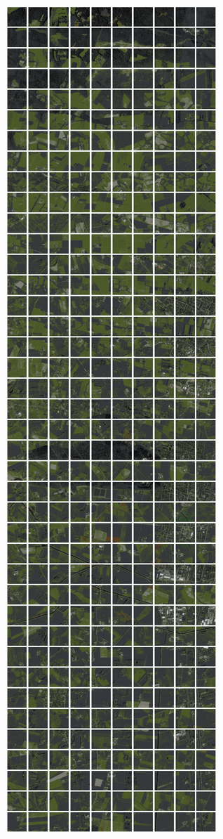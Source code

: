 <html>
<div>
<img src="https://github.com/HakkaTjakka/NL_TILE_MAP/blob/main/18/641/-1049/r.6410.-10490.png" height="44" width="44">
<img src="https://github.com/HakkaTjakka/NL_TILE_MAP/blob/main/18/641/-1049/r.6411.-10490.png" height="44" width="44">
<img src="https://github.com/HakkaTjakka/NL_TILE_MAP/blob/main/18/641/-1049/r.6412.-10490.png" height="44" width="44">
<img src="https://github.com/HakkaTjakka/NL_TILE_MAP/blob/main/18/641/-1049/r.6413.-10490.png" height="44" width="44">
<img src="https://github.com/HakkaTjakka/NL_TILE_MAP/blob/main/18/641/-1049/r.6414.-10490.png" height="44" width="44">
<img src="https://github.com/HakkaTjakka/NL_TILE_MAP/blob/main/18/641/-1049/r.6415.-10490.png" height="44" width="44">
<img src="https://github.com/HakkaTjakka/NL_TILE_MAP/blob/main/18/641/-1049/r.6416.-10490.png" height="44" width="44">
<img src="https://github.com/HakkaTjakka/NL_TILE_MAP/blob/main/18/641/-1049/r.6417.-10490.png" height="44" width="44">
<img src="https://github.com/HakkaTjakka/NL_TILE_MAP/blob/main/18/641/-1049/r.6418.-10490.png" height="44" width="44">
<img src="https://github.com/HakkaTjakka/NL_TILE_MAP/blob/main/18/641/-1049/r.6419.-10490.png" height="44" width="44">
<img src="https://github.com/HakkaTjakka/NL_TILE_MAP/blob/main/18/642/-1049/r.6420.-10490.png" height="44" width="44">
<img src="https://github.com/HakkaTjakka/NL_TILE_MAP/blob/main/18/642/-1049/r.6421.-10490.png" height="44" width="44">
<img src="https://github.com/HakkaTjakka/NL_TILE_MAP/blob/main/18/642/-1049/r.6422.-10490.png" height="44" width="44">
<img src="https://github.com/HakkaTjakka/NL_TILE_MAP/blob/main/18/642/-1049/r.6423.-10490.png" height="44" width="44">
<img src="https://github.com/HakkaTjakka/NL_TILE_MAP/blob/main/18/642/-1049/r.6424.-10490.png" height="44" width="44">
<img src="https://github.com/HakkaTjakka/NL_TILE_MAP/blob/main/18/642/-1049/r.6425.-10490.png" height="44" width="44">
<img src="https://github.com/HakkaTjakka/NL_TILE_MAP/blob/main/18/642/-1049/r.6426.-10490.png" height="44" width="44">
<img src="https://github.com/HakkaTjakka/NL_TILE_MAP/blob/main/18/642/-1049/r.6427.-10490.png" height="44" width="44">
<img src="https://github.com/HakkaTjakka/NL_TILE_MAP/blob/main/18/642/-1049/r.6428.-10490.png" height="44" width="44">
<img src="https://github.com/HakkaTjakka/NL_TILE_MAP/blob/main/18/642/-1049/r.6429.-10490.png" height="44" width="44">
<br>
<img src="https://github.com/HakkaTjakka/NL_TILE_MAP/blob/main/18/641/-1049/r.6410.-10489.png" height="44" width="44">
<img src="https://github.com/HakkaTjakka/NL_TILE_MAP/blob/main/18/641/-1049/r.6411.-10489.png" height="44" width="44">
<img src="https://github.com/HakkaTjakka/NL_TILE_MAP/blob/main/18/641/-1049/r.6412.-10489.png" height="44" width="44">
<img src="https://github.com/HakkaTjakka/NL_TILE_MAP/blob/main/18/641/-1049/r.6413.-10489.png" height="44" width="44">
<img src="https://github.com/HakkaTjakka/NL_TILE_MAP/blob/main/18/641/-1049/r.6414.-10489.png" height="44" width="44">
<img src="https://github.com/HakkaTjakka/NL_TILE_MAP/blob/main/18/641/-1049/r.6415.-10489.png" height="44" width="44">
<img src="https://github.com/HakkaTjakka/NL_TILE_MAP/blob/main/18/641/-1049/r.6416.-10489.png" height="44" width="44">
<img src="https://github.com/HakkaTjakka/NL_TILE_MAP/blob/main/18/641/-1049/r.6417.-10489.png" height="44" width="44">
<img src="https://github.com/HakkaTjakka/NL_TILE_MAP/blob/main/18/641/-1049/r.6418.-10489.png" height="44" width="44">
<img src="https://github.com/HakkaTjakka/NL_TILE_MAP/blob/main/18/641/-1049/r.6419.-10489.png" height="44" width="44">
<img src="https://github.com/HakkaTjakka/NL_TILE_MAP/blob/main/18/642/-1049/r.6420.-10489.png" height="44" width="44">
<img src="https://github.com/HakkaTjakka/NL_TILE_MAP/blob/main/18/642/-1049/r.6421.-10489.png" height="44" width="44">
<img src="https://github.com/HakkaTjakka/NL_TILE_MAP/blob/main/18/642/-1049/r.6422.-10489.png" height="44" width="44">
<img src="https://github.com/HakkaTjakka/NL_TILE_MAP/blob/main/18/642/-1049/r.6423.-10489.png" height="44" width="44">
<img src="https://github.com/HakkaTjakka/NL_TILE_MAP/blob/main/18/642/-1049/r.6424.-10489.png" height="44" width="44">
<img src="https://github.com/HakkaTjakka/NL_TILE_MAP/blob/main/18/642/-1049/r.6425.-10489.png" height="44" width="44">
<img src="https://github.com/HakkaTjakka/NL_TILE_MAP/blob/main/18/642/-1049/r.6426.-10489.png" height="44" width="44">
<img src="https://github.com/HakkaTjakka/NL_TILE_MAP/blob/main/18/642/-1049/r.6427.-10489.png" height="44" width="44">
<img src="https://github.com/HakkaTjakka/NL_TILE_MAP/blob/main/18/642/-1049/r.6428.-10489.png" height="44" width="44">
<img src="https://github.com/HakkaTjakka/NL_TILE_MAP/blob/main/18/642/-1049/r.6429.-10489.png" height="44" width="44">
<br>
<img src="https://github.com/HakkaTjakka/NL_TILE_MAP/blob/main/18/641/-1049/r.6410.-10488.png" height="44" width="44">
<img src="https://github.com/HakkaTjakka/NL_TILE_MAP/blob/main/18/641/-1049/r.6411.-10488.png" height="44" width="44">
<img src="https://github.com/HakkaTjakka/NL_TILE_MAP/blob/main/18/641/-1049/r.6412.-10488.png" height="44" width="44">
<img src="https://github.com/HakkaTjakka/NL_TILE_MAP/blob/main/18/641/-1049/r.6413.-10488.png" height="44" width="44">
<img src="https://github.com/HakkaTjakka/NL_TILE_MAP/blob/main/18/641/-1049/r.6414.-10488.png" height="44" width="44">
<img src="https://github.com/HakkaTjakka/NL_TILE_MAP/blob/main/18/641/-1049/r.6415.-10488.png" height="44" width="44">
<img src="https://github.com/HakkaTjakka/NL_TILE_MAP/blob/main/18/641/-1049/r.6416.-10488.png" height="44" width="44">
<img src="https://github.com/HakkaTjakka/NL_TILE_MAP/blob/main/18/641/-1049/r.6417.-10488.png" height="44" width="44">
<img src="https://github.com/HakkaTjakka/NL_TILE_MAP/blob/main/18/641/-1049/r.6418.-10488.png" height="44" width="44">
<img src="https://github.com/HakkaTjakka/NL_TILE_MAP/blob/main/18/641/-1049/r.6419.-10488.png" height="44" width="44">
<img src="https://github.com/HakkaTjakka/NL_TILE_MAP/blob/main/18/642/-1049/r.6420.-10488.png" height="44" width="44">
<img src="https://github.com/HakkaTjakka/NL_TILE_MAP/blob/main/18/642/-1049/r.6421.-10488.png" height="44" width="44">
<img src="https://github.com/HakkaTjakka/NL_TILE_MAP/blob/main/18/642/-1049/r.6422.-10488.png" height="44" width="44">
<img src="https://github.com/HakkaTjakka/NL_TILE_MAP/blob/main/18/642/-1049/r.6423.-10488.png" height="44" width="44">
<img src="https://github.com/HakkaTjakka/NL_TILE_MAP/blob/main/18/642/-1049/r.6424.-10488.png" height="44" width="44">
<img src="https://github.com/HakkaTjakka/NL_TILE_MAP/blob/main/18/642/-1049/r.6425.-10488.png" height="44" width="44">
<img src="https://github.com/HakkaTjakka/NL_TILE_MAP/blob/main/18/642/-1049/r.6426.-10488.png" height="44" width="44">
<img src="https://github.com/HakkaTjakka/NL_TILE_MAP/blob/main/18/642/-1049/r.6427.-10488.png" height="44" width="44">
<img src="https://github.com/HakkaTjakka/NL_TILE_MAP/blob/main/18/642/-1049/r.6428.-10488.png" height="44" width="44">
<img src="https://github.com/HakkaTjakka/NL_TILE_MAP/blob/main/18/642/-1049/r.6429.-10488.png" height="44" width="44">
<br>
<img src="https://github.com/HakkaTjakka/NL_TILE_MAP/blob/main/18/641/-1049/r.6410.-10487.png" height="44" width="44">
<img src="https://github.com/HakkaTjakka/NL_TILE_MAP/blob/main/18/641/-1049/r.6411.-10487.png" height="44" width="44">
<img src="https://github.com/HakkaTjakka/NL_TILE_MAP/blob/main/18/641/-1049/r.6412.-10487.png" height="44" width="44">
<img src="https://github.com/HakkaTjakka/NL_TILE_MAP/blob/main/18/641/-1049/r.6413.-10487.png" height="44" width="44">
<img src="https://github.com/HakkaTjakka/NL_TILE_MAP/blob/main/18/641/-1049/r.6414.-10487.png" height="44" width="44">
<img src="https://github.com/HakkaTjakka/NL_TILE_MAP/blob/main/18/641/-1049/r.6415.-10487.png" height="44" width="44">
<img src="https://github.com/HakkaTjakka/NL_TILE_MAP/blob/main/18/641/-1049/r.6416.-10487.png" height="44" width="44">
<img src="https://github.com/HakkaTjakka/NL_TILE_MAP/blob/main/18/641/-1049/r.6417.-10487.png" height="44" width="44">
<img src="https://github.com/HakkaTjakka/NL_TILE_MAP/blob/main/18/641/-1049/r.6418.-10487.png" height="44" width="44">
<img src="https://github.com/HakkaTjakka/NL_TILE_MAP/blob/main/18/641/-1049/r.6419.-10487.png" height="44" width="44">
<img src="https://github.com/HakkaTjakka/NL_TILE_MAP/blob/main/18/642/-1049/r.6420.-10487.png" height="44" width="44">
<img src="https://github.com/HakkaTjakka/NL_TILE_MAP/blob/main/18/642/-1049/r.6421.-10487.png" height="44" width="44">
<img src="https://github.com/HakkaTjakka/NL_TILE_MAP/blob/main/18/642/-1049/r.6422.-10487.png" height="44" width="44">
<img src="https://github.com/HakkaTjakka/NL_TILE_MAP/blob/main/18/642/-1049/r.6423.-10487.png" height="44" width="44">
<img src="https://github.com/HakkaTjakka/NL_TILE_MAP/blob/main/18/642/-1049/r.6424.-10487.png" height="44" width="44">
<img src="https://github.com/HakkaTjakka/NL_TILE_MAP/blob/main/18/642/-1049/r.6425.-10487.png" height="44" width="44">
<img src="https://github.com/HakkaTjakka/NL_TILE_MAP/blob/main/18/642/-1049/r.6426.-10487.png" height="44" width="44">
<img src="https://github.com/HakkaTjakka/NL_TILE_MAP/blob/main/18/642/-1049/r.6427.-10487.png" height="44" width="44">
<img src="https://github.com/HakkaTjakka/NL_TILE_MAP/blob/main/18/642/-1049/r.6428.-10487.png" height="44" width="44">
<img src="https://github.com/HakkaTjakka/NL_TILE_MAP/blob/main/18/642/-1049/r.6429.-10487.png" height="44" width="44">
<br>
<img src="https://github.com/HakkaTjakka/NL_TILE_MAP/blob/main/18/641/-1049/r.6410.-10486.png" height="44" width="44">
<img src="https://github.com/HakkaTjakka/NL_TILE_MAP/blob/main/18/641/-1049/r.6411.-10486.png" height="44" width="44">
<img src="https://github.com/HakkaTjakka/NL_TILE_MAP/blob/main/18/641/-1049/r.6412.-10486.png" height="44" width="44">
<img src="https://github.com/HakkaTjakka/NL_TILE_MAP/blob/main/18/641/-1049/r.6413.-10486.png" height="44" width="44">
<img src="https://github.com/HakkaTjakka/NL_TILE_MAP/blob/main/18/641/-1049/r.6414.-10486.png" height="44" width="44">
<img src="https://github.com/HakkaTjakka/NL_TILE_MAP/blob/main/18/641/-1049/r.6415.-10486.png" height="44" width="44">
<img src="https://github.com/HakkaTjakka/NL_TILE_MAP/blob/main/18/641/-1049/r.6416.-10486.png" height="44" width="44">
<img src="https://github.com/HakkaTjakka/NL_TILE_MAP/blob/main/18/641/-1049/r.6417.-10486.png" height="44" width="44">
<img src="https://github.com/HakkaTjakka/NL_TILE_MAP/blob/main/18/641/-1049/r.6418.-10486.png" height="44" width="44">
<img src="https://github.com/HakkaTjakka/NL_TILE_MAP/blob/main/18/641/-1049/r.6419.-10486.png" height="44" width="44">
<img src="https://github.com/HakkaTjakka/NL_TILE_MAP/blob/main/18/642/-1049/r.6420.-10486.png" height="44" width="44">
<img src="https://github.com/HakkaTjakka/NL_TILE_MAP/blob/main/18/642/-1049/r.6421.-10486.png" height="44" width="44">
<img src="https://github.com/HakkaTjakka/NL_TILE_MAP/blob/main/18/642/-1049/r.6422.-10486.png" height="44" width="44">
<img src="https://github.com/HakkaTjakka/NL_TILE_MAP/blob/main/18/642/-1049/r.6423.-10486.png" height="44" width="44">
<img src="https://github.com/HakkaTjakka/NL_TILE_MAP/blob/main/18/642/-1049/r.6424.-10486.png" height="44" width="44">
<img src="https://github.com/HakkaTjakka/NL_TILE_MAP/blob/main/18/642/-1049/r.6425.-10486.png" height="44" width="44">
<img src="https://github.com/HakkaTjakka/NL_TILE_MAP/blob/main/18/642/-1049/r.6426.-10486.png" height="44" width="44">
<img src="https://github.com/HakkaTjakka/NL_TILE_MAP/blob/main/18/642/-1049/r.6427.-10486.png" height="44" width="44">
<img src="https://github.com/HakkaTjakka/NL_TILE_MAP/blob/main/18/642/-1049/r.6428.-10486.png" height="44" width="44">
<img src="https://github.com/HakkaTjakka/NL_TILE_MAP/blob/main/18/642/-1049/r.6429.-10486.png" height="44" width="44">
<br>
<img src="https://github.com/HakkaTjakka/NL_TILE_MAP/blob/main/18/641/-1049/r.6410.-10485.png" height="44" width="44">
<img src="https://github.com/HakkaTjakka/NL_TILE_MAP/blob/main/18/641/-1049/r.6411.-10485.png" height="44" width="44">
<img src="https://github.com/HakkaTjakka/NL_TILE_MAP/blob/main/18/641/-1049/r.6412.-10485.png" height="44" width="44">
<img src="https://github.com/HakkaTjakka/NL_TILE_MAP/blob/main/18/641/-1049/r.6413.-10485.png" height="44" width="44">
<img src="https://github.com/HakkaTjakka/NL_TILE_MAP/blob/main/18/641/-1049/r.6414.-10485.png" height="44" width="44">
<img src="https://github.com/HakkaTjakka/NL_TILE_MAP/blob/main/18/641/-1049/r.6415.-10485.png" height="44" width="44">
<img src="https://github.com/HakkaTjakka/NL_TILE_MAP/blob/main/18/641/-1049/r.6416.-10485.png" height="44" width="44">
<img src="https://github.com/HakkaTjakka/NL_TILE_MAP/blob/main/18/641/-1049/r.6417.-10485.png" height="44" width="44">
<img src="https://github.com/HakkaTjakka/NL_TILE_MAP/blob/main/18/641/-1049/r.6418.-10485.png" height="44" width="44">
<img src="https://github.com/HakkaTjakka/NL_TILE_MAP/blob/main/18/641/-1049/r.6419.-10485.png" height="44" width="44">
<img src="https://github.com/HakkaTjakka/NL_TILE_MAP/blob/main/18/642/-1049/r.6420.-10485.png" height="44" width="44">
<img src="https://github.com/HakkaTjakka/NL_TILE_MAP/blob/main/18/642/-1049/r.6421.-10485.png" height="44" width="44">
<img src="https://github.com/HakkaTjakka/NL_TILE_MAP/blob/main/18/642/-1049/r.6422.-10485.png" height="44" width="44">
<img src="https://github.com/HakkaTjakka/NL_TILE_MAP/blob/main/18/642/-1049/r.6423.-10485.png" height="44" width="44">
<img src="https://github.com/HakkaTjakka/NL_TILE_MAP/blob/main/18/642/-1049/r.6424.-10485.png" height="44" width="44">
<img src="https://github.com/HakkaTjakka/NL_TILE_MAP/blob/main/18/642/-1049/r.6425.-10485.png" height="44" width="44">
<img src="https://github.com/HakkaTjakka/NL_TILE_MAP/blob/main/18/642/-1049/r.6426.-10485.png" height="44" width="44">
<img src="https://github.com/HakkaTjakka/NL_TILE_MAP/blob/main/18/642/-1049/r.6427.-10485.png" height="44" width="44">
<img src="https://github.com/HakkaTjakka/NL_TILE_MAP/blob/main/18/642/-1049/r.6428.-10485.png" height="44" width="44">
<img src="https://github.com/HakkaTjakka/NL_TILE_MAP/blob/main/18/642/-1049/r.6429.-10485.png" height="44" width="44">
<br>
<img src="https://github.com/HakkaTjakka/NL_TILE_MAP/blob/main/18/641/-1049/r.6410.-10484.png" height="44" width="44">
<img src="https://github.com/HakkaTjakka/NL_TILE_MAP/blob/main/18/641/-1049/r.6411.-10484.png" height="44" width="44">
<img src="https://github.com/HakkaTjakka/NL_TILE_MAP/blob/main/18/641/-1049/r.6412.-10484.png" height="44" width="44">
<img src="https://github.com/HakkaTjakka/NL_TILE_MAP/blob/main/18/641/-1049/r.6413.-10484.png" height="44" width="44">
<img src="https://github.com/HakkaTjakka/NL_TILE_MAP/blob/main/18/641/-1049/r.6414.-10484.png" height="44" width="44">
<img src="https://github.com/HakkaTjakka/NL_TILE_MAP/blob/main/18/641/-1049/r.6415.-10484.png" height="44" width="44">
<img src="https://github.com/HakkaTjakka/NL_TILE_MAP/blob/main/18/641/-1049/r.6416.-10484.png" height="44" width="44">
<img src="https://github.com/HakkaTjakka/NL_TILE_MAP/blob/main/18/641/-1049/r.6417.-10484.png" height="44" width="44">
<img src="https://github.com/HakkaTjakka/NL_TILE_MAP/blob/main/18/641/-1049/r.6418.-10484.png" height="44" width="44">
<img src="https://github.com/HakkaTjakka/NL_TILE_MAP/blob/main/18/641/-1049/r.6419.-10484.png" height="44" width="44">
<img src="https://github.com/HakkaTjakka/NL_TILE_MAP/blob/main/18/642/-1049/r.6420.-10484.png" height="44" width="44">
<img src="https://github.com/HakkaTjakka/NL_TILE_MAP/blob/main/18/642/-1049/r.6421.-10484.png" height="44" width="44">
<img src="https://github.com/HakkaTjakka/NL_TILE_MAP/blob/main/18/642/-1049/r.6422.-10484.png" height="44" width="44">
<img src="https://github.com/HakkaTjakka/NL_TILE_MAP/blob/main/18/642/-1049/r.6423.-10484.png" height="44" width="44">
<img src="https://github.com/HakkaTjakka/NL_TILE_MAP/blob/main/18/642/-1049/r.6424.-10484.png" height="44" width="44">
<img src="https://github.com/HakkaTjakka/NL_TILE_MAP/blob/main/18/642/-1049/r.6425.-10484.png" height="44" width="44">
<img src="https://github.com/HakkaTjakka/NL_TILE_MAP/blob/main/18/642/-1049/r.6426.-10484.png" height="44" width="44">
<img src="https://github.com/HakkaTjakka/NL_TILE_MAP/blob/main/18/642/-1049/r.6427.-10484.png" height="44" width="44">
<img src="https://github.com/HakkaTjakka/NL_TILE_MAP/blob/main/18/642/-1049/r.6428.-10484.png" height="44" width="44">
<img src="https://github.com/HakkaTjakka/NL_TILE_MAP/blob/main/18/642/-1049/r.6429.-10484.png" height="44" width="44">
<br>
<img src="https://github.com/HakkaTjakka/NL_TILE_MAP/blob/main/18/641/-1049/r.6410.-10483.png" height="44" width="44">
<img src="https://github.com/HakkaTjakka/NL_TILE_MAP/blob/main/18/641/-1049/r.6411.-10483.png" height="44" width="44">
<img src="https://github.com/HakkaTjakka/NL_TILE_MAP/blob/main/18/641/-1049/r.6412.-10483.png" height="44" width="44">
<img src="https://github.com/HakkaTjakka/NL_TILE_MAP/blob/main/18/641/-1049/r.6413.-10483.png" height="44" width="44">
<img src="https://github.com/HakkaTjakka/NL_TILE_MAP/blob/main/18/641/-1049/r.6414.-10483.png" height="44" width="44">
<img src="https://github.com/HakkaTjakka/NL_TILE_MAP/blob/main/18/641/-1049/r.6415.-10483.png" height="44" width="44">
<img src="https://github.com/HakkaTjakka/NL_TILE_MAP/blob/main/18/641/-1049/r.6416.-10483.png" height="44" width="44">
<img src="https://github.com/HakkaTjakka/NL_TILE_MAP/blob/main/18/641/-1049/r.6417.-10483.png" height="44" width="44">
<img src="https://github.com/HakkaTjakka/NL_TILE_MAP/blob/main/18/641/-1049/r.6418.-10483.png" height="44" width="44">
<img src="https://github.com/HakkaTjakka/NL_TILE_MAP/blob/main/18/641/-1049/r.6419.-10483.png" height="44" width="44">
<img src="https://github.com/HakkaTjakka/NL_TILE_MAP/blob/main/18/642/-1049/r.6420.-10483.png" height="44" width="44">
<img src="https://github.com/HakkaTjakka/NL_TILE_MAP/blob/main/18/642/-1049/r.6421.-10483.png" height="44" width="44">
<img src="https://github.com/HakkaTjakka/NL_TILE_MAP/blob/main/18/642/-1049/r.6422.-10483.png" height="44" width="44">
<img src="https://github.com/HakkaTjakka/NL_TILE_MAP/blob/main/18/642/-1049/r.6423.-10483.png" height="44" width="44">
<img src="https://github.com/HakkaTjakka/NL_TILE_MAP/blob/main/18/642/-1049/r.6424.-10483.png" height="44" width="44">
<img src="https://github.com/HakkaTjakka/NL_TILE_MAP/blob/main/18/642/-1049/r.6425.-10483.png" height="44" width="44">
<img src="https://github.com/HakkaTjakka/NL_TILE_MAP/blob/main/18/642/-1049/r.6426.-10483.png" height="44" width="44">
<img src="https://github.com/HakkaTjakka/NL_TILE_MAP/blob/main/18/642/-1049/r.6427.-10483.png" height="44" width="44">
<img src="https://github.com/HakkaTjakka/NL_TILE_MAP/blob/main/18/642/-1049/r.6428.-10483.png" height="44" width="44">
<img src="https://github.com/HakkaTjakka/NL_TILE_MAP/blob/main/18/642/-1049/r.6429.-10483.png" height="44" width="44">
<br>
<img src="https://github.com/HakkaTjakka/NL_TILE_MAP/blob/main/18/641/-1049/r.6410.-10482.png" height="44" width="44">
<img src="https://github.com/HakkaTjakka/NL_TILE_MAP/blob/main/18/641/-1049/r.6411.-10482.png" height="44" width="44">
<img src="https://github.com/HakkaTjakka/NL_TILE_MAP/blob/main/18/641/-1049/r.6412.-10482.png" height="44" width="44">
<img src="https://github.com/HakkaTjakka/NL_TILE_MAP/blob/main/18/641/-1049/r.6413.-10482.png" height="44" width="44">
<img src="https://github.com/HakkaTjakka/NL_TILE_MAP/blob/main/18/641/-1049/r.6414.-10482.png" height="44" width="44">
<img src="https://github.com/HakkaTjakka/NL_TILE_MAP/blob/main/18/641/-1049/r.6415.-10482.png" height="44" width="44">
<img src="https://github.com/HakkaTjakka/NL_TILE_MAP/blob/main/18/641/-1049/r.6416.-10482.png" height="44" width="44">
<img src="https://github.com/HakkaTjakka/NL_TILE_MAP/blob/main/18/641/-1049/r.6417.-10482.png" height="44" width="44">
<img src="https://github.com/HakkaTjakka/NL_TILE_MAP/blob/main/18/641/-1049/r.6418.-10482.png" height="44" width="44">
<img src="https://github.com/HakkaTjakka/NL_TILE_MAP/blob/main/18/641/-1049/r.6419.-10482.png" height="44" width="44">
<img src="https://github.com/HakkaTjakka/NL_TILE_MAP/blob/main/18/642/-1049/r.6420.-10482.png" height="44" width="44">
<img src="https://github.com/HakkaTjakka/NL_TILE_MAP/blob/main/18/642/-1049/r.6421.-10482.png" height="44" width="44">
<img src="https://github.com/HakkaTjakka/NL_TILE_MAP/blob/main/18/642/-1049/r.6422.-10482.png" height="44" width="44">
<img src="https://github.com/HakkaTjakka/NL_TILE_MAP/blob/main/18/642/-1049/r.6423.-10482.png" height="44" width="44">
<img src="https://github.com/HakkaTjakka/NL_TILE_MAP/blob/main/18/642/-1049/r.6424.-10482.png" height="44" width="44">
<img src="https://github.com/HakkaTjakka/NL_TILE_MAP/blob/main/18/642/-1049/r.6425.-10482.png" height="44" width="44">
<img src="https://github.com/HakkaTjakka/NL_TILE_MAP/blob/main/18/642/-1049/r.6426.-10482.png" height="44" width="44">
<img src="https://github.com/HakkaTjakka/NL_TILE_MAP/blob/main/18/642/-1049/r.6427.-10482.png" height="44" width="44">
<img src="https://github.com/HakkaTjakka/NL_TILE_MAP/blob/main/18/642/-1049/r.6428.-10482.png" height="44" width="44">
<img src="https://github.com/HakkaTjakka/NL_TILE_MAP/blob/main/18/642/-1049/r.6429.-10482.png" height="44" width="44">
<br>
<img src="https://github.com/HakkaTjakka/NL_TILE_MAP/blob/main/18/641/-1049/r.6410.-10481.png" height="44" width="44">
<img src="https://github.com/HakkaTjakka/NL_TILE_MAP/blob/main/18/641/-1049/r.6411.-10481.png" height="44" width="44">
<img src="https://github.com/HakkaTjakka/NL_TILE_MAP/blob/main/18/641/-1049/r.6412.-10481.png" height="44" width="44">
<img src="https://github.com/HakkaTjakka/NL_TILE_MAP/blob/main/18/641/-1049/r.6413.-10481.png" height="44" width="44">
<img src="https://github.com/HakkaTjakka/NL_TILE_MAP/blob/main/18/641/-1049/r.6414.-10481.png" height="44" width="44">
<img src="https://github.com/HakkaTjakka/NL_TILE_MAP/blob/main/18/641/-1049/r.6415.-10481.png" height="44" width="44">
<img src="https://github.com/HakkaTjakka/NL_TILE_MAP/blob/main/18/641/-1049/r.6416.-10481.png" height="44" width="44">
<img src="https://github.com/HakkaTjakka/NL_TILE_MAP/blob/main/18/641/-1049/r.6417.-10481.png" height="44" width="44">
<img src="https://github.com/HakkaTjakka/NL_TILE_MAP/blob/main/18/641/-1049/r.6418.-10481.png" height="44" width="44">
<img src="https://github.com/HakkaTjakka/NL_TILE_MAP/blob/main/18/641/-1049/r.6419.-10481.png" height="44" width="44">
<img src="https://github.com/HakkaTjakka/NL_TILE_MAP/blob/main/18/642/-1049/r.6420.-10481.png" height="44" width="44">
<img src="https://github.com/HakkaTjakka/NL_TILE_MAP/blob/main/18/642/-1049/r.6421.-10481.png" height="44" width="44">
<img src="https://github.com/HakkaTjakka/NL_TILE_MAP/blob/main/18/642/-1049/r.6422.-10481.png" height="44" width="44">
<img src="https://github.com/HakkaTjakka/NL_TILE_MAP/blob/main/18/642/-1049/r.6423.-10481.png" height="44" width="44">
<img src="https://github.com/HakkaTjakka/NL_TILE_MAP/blob/main/18/642/-1049/r.6424.-10481.png" height="44" width="44">
<img src="https://github.com/HakkaTjakka/NL_TILE_MAP/blob/main/18/642/-1049/r.6425.-10481.png" height="44" width="44">
<img src="https://github.com/HakkaTjakka/NL_TILE_MAP/blob/main/18/642/-1049/r.6426.-10481.png" height="44" width="44">
<img src="https://github.com/HakkaTjakka/NL_TILE_MAP/blob/main/18/642/-1049/r.6427.-10481.png" height="44" width="44">
<img src="https://github.com/HakkaTjakka/NL_TILE_MAP/blob/main/18/642/-1049/r.6428.-10481.png" height="44" width="44">
<img src="https://github.com/HakkaTjakka/NL_TILE_MAP/blob/main/18/642/-1049/r.6429.-10481.png" height="44" width="44">
<br>
<img src="https://github.com/HakkaTjakka/NL_TILE_MAP/blob/main/18/641/-1048/r.6410.-10480.png" height="44" width="44">
<img src="https://github.com/HakkaTjakka/NL_TILE_MAP/blob/main/18/641/-1048/r.6411.-10480.png" height="44" width="44">
<img src="https://github.com/HakkaTjakka/NL_TILE_MAP/blob/main/18/641/-1048/r.6412.-10480.png" height="44" width="44">
<img src="https://github.com/HakkaTjakka/NL_TILE_MAP/blob/main/18/641/-1048/r.6413.-10480.png" height="44" width="44">
<img src="https://github.com/HakkaTjakka/NL_TILE_MAP/blob/main/18/641/-1048/r.6414.-10480.png" height="44" width="44">
<img src="https://github.com/HakkaTjakka/NL_TILE_MAP/blob/main/18/641/-1048/r.6415.-10480.png" height="44" width="44">
<img src="https://github.com/HakkaTjakka/NL_TILE_MAP/blob/main/18/641/-1048/r.6416.-10480.png" height="44" width="44">
<img src="https://github.com/HakkaTjakka/NL_TILE_MAP/blob/main/18/641/-1048/r.6417.-10480.png" height="44" width="44">
<img src="https://github.com/HakkaTjakka/NL_TILE_MAP/blob/main/18/641/-1048/r.6418.-10480.png" height="44" width="44">
<img src="https://github.com/HakkaTjakka/NL_TILE_MAP/blob/main/18/641/-1048/r.6419.-10480.png" height="44" width="44">
<img src="https://github.com/HakkaTjakka/NL_TILE_MAP/blob/main/18/642/-1048/r.6420.-10480.png" height="44" width="44">
<img src="https://github.com/HakkaTjakka/NL_TILE_MAP/blob/main/18/642/-1048/r.6421.-10480.png" height="44" width="44">
<img src="https://github.com/HakkaTjakka/NL_TILE_MAP/blob/main/18/642/-1048/r.6422.-10480.png" height="44" width="44">
<img src="https://github.com/HakkaTjakka/NL_TILE_MAP/blob/main/18/642/-1048/r.6423.-10480.png" height="44" width="44">
<img src="https://github.com/HakkaTjakka/NL_TILE_MAP/blob/main/18/642/-1048/r.6424.-10480.png" height="44" width="44">
<img src="https://github.com/HakkaTjakka/NL_TILE_MAP/blob/main/18/642/-1048/r.6425.-10480.png" height="44" width="44">
<img src="https://github.com/HakkaTjakka/NL_TILE_MAP/blob/main/18/642/-1048/r.6426.-10480.png" height="44" width="44">
<img src="https://github.com/HakkaTjakka/NL_TILE_MAP/blob/main/18/642/-1048/r.6427.-10480.png" height="44" width="44">
<img src="https://github.com/HakkaTjakka/NL_TILE_MAP/blob/main/18/642/-1048/r.6428.-10480.png" height="44" width="44">
<img src="https://github.com/HakkaTjakka/NL_TILE_MAP/blob/main/18/642/-1048/r.6429.-10480.png" height="44" width="44">
<br>
<img src="https://github.com/HakkaTjakka/NL_TILE_MAP/blob/main/18/641/-1048/r.6410.-10479.png" height="44" width="44">
<img src="https://github.com/HakkaTjakka/NL_TILE_MAP/blob/main/18/641/-1048/r.6411.-10479.png" height="44" width="44">
<img src="https://github.com/HakkaTjakka/NL_TILE_MAP/blob/main/18/641/-1048/r.6412.-10479.png" height="44" width="44">
<img src="https://github.com/HakkaTjakka/NL_TILE_MAP/blob/main/18/641/-1048/r.6413.-10479.png" height="44" width="44">
<img src="https://github.com/HakkaTjakka/NL_TILE_MAP/blob/main/18/641/-1048/r.6414.-10479.png" height="44" width="44">
<img src="https://github.com/HakkaTjakka/NL_TILE_MAP/blob/main/18/641/-1048/r.6415.-10479.png" height="44" width="44">
<img src="https://github.com/HakkaTjakka/NL_TILE_MAP/blob/main/18/641/-1048/r.6416.-10479.png" height="44" width="44">
<img src="https://github.com/HakkaTjakka/NL_TILE_MAP/blob/main/18/641/-1048/r.6417.-10479.png" height="44" width="44">
<img src="https://github.com/HakkaTjakka/NL_TILE_MAP/blob/main/18/641/-1048/r.6418.-10479.png" height="44" width="44">
<img src="https://github.com/HakkaTjakka/NL_TILE_MAP/blob/main/18/641/-1048/r.6419.-10479.png" height="44" width="44">
<img src="https://github.com/HakkaTjakka/NL_TILE_MAP/blob/main/18/642/-1048/r.6420.-10479.png" height="44" width="44">
<img src="https://github.com/HakkaTjakka/NL_TILE_MAP/blob/main/18/642/-1048/r.6421.-10479.png" height="44" width="44">
<img src="https://github.com/HakkaTjakka/NL_TILE_MAP/blob/main/18/642/-1048/r.6422.-10479.png" height="44" width="44">
<img src="https://github.com/HakkaTjakka/NL_TILE_MAP/blob/main/18/642/-1048/r.6423.-10479.png" height="44" width="44">
<img src="https://github.com/HakkaTjakka/NL_TILE_MAP/blob/main/18/642/-1048/r.6424.-10479.png" height="44" width="44">
<img src="https://github.com/HakkaTjakka/NL_TILE_MAP/blob/main/18/642/-1048/r.6425.-10479.png" height="44" width="44">
<img src="https://github.com/HakkaTjakka/NL_TILE_MAP/blob/main/18/642/-1048/r.6426.-10479.png" height="44" width="44">
<img src="https://github.com/HakkaTjakka/NL_TILE_MAP/blob/main/18/642/-1048/r.6427.-10479.png" height="44" width="44">
<img src="https://github.com/HakkaTjakka/NL_TILE_MAP/blob/main/18/642/-1048/r.6428.-10479.png" height="44" width="44">
<img src="https://github.com/HakkaTjakka/NL_TILE_MAP/blob/main/18/642/-1048/r.6429.-10479.png" height="44" width="44">
<br>
<img src="https://github.com/HakkaTjakka/NL_TILE_MAP/blob/main/18/641/-1048/r.6410.-10478.png" height="44" width="44">
<img src="https://github.com/HakkaTjakka/NL_TILE_MAP/blob/main/18/641/-1048/r.6411.-10478.png" height="44" width="44">
<img src="https://github.com/HakkaTjakka/NL_TILE_MAP/blob/main/18/641/-1048/r.6412.-10478.png" height="44" width="44">
<img src="https://github.com/HakkaTjakka/NL_TILE_MAP/blob/main/18/641/-1048/r.6413.-10478.png" height="44" width="44">
<img src="https://github.com/HakkaTjakka/NL_TILE_MAP/blob/main/18/641/-1048/r.6414.-10478.png" height="44" width="44">
<img src="https://github.com/HakkaTjakka/NL_TILE_MAP/blob/main/18/641/-1048/r.6415.-10478.png" height="44" width="44">
<img src="https://github.com/HakkaTjakka/NL_TILE_MAP/blob/main/18/641/-1048/r.6416.-10478.png" height="44" width="44">
<img src="https://github.com/HakkaTjakka/NL_TILE_MAP/blob/main/18/641/-1048/r.6417.-10478.png" height="44" width="44">
<img src="https://github.com/HakkaTjakka/NL_TILE_MAP/blob/main/18/641/-1048/r.6418.-10478.png" height="44" width="44">
<img src="https://github.com/HakkaTjakka/NL_TILE_MAP/blob/main/18/641/-1048/r.6419.-10478.png" height="44" width="44">
<img src="https://github.com/HakkaTjakka/NL_TILE_MAP/blob/main/18/642/-1048/r.6420.-10478.png" height="44" width="44">
<img src="https://github.com/HakkaTjakka/NL_TILE_MAP/blob/main/18/642/-1048/r.6421.-10478.png" height="44" width="44">
<img src="https://github.com/HakkaTjakka/NL_TILE_MAP/blob/main/18/642/-1048/r.6422.-10478.png" height="44" width="44">
<img src="https://github.com/HakkaTjakka/NL_TILE_MAP/blob/main/18/642/-1048/r.6423.-10478.png" height="44" width="44">
<img src="https://github.com/HakkaTjakka/NL_TILE_MAP/blob/main/18/642/-1048/r.6424.-10478.png" height="44" width="44">
<img src="https://github.com/HakkaTjakka/NL_TILE_MAP/blob/main/18/642/-1048/r.6425.-10478.png" height="44" width="44">
<img src="https://github.com/HakkaTjakka/NL_TILE_MAP/blob/main/18/642/-1048/r.6426.-10478.png" height="44" width="44">
<img src="https://github.com/HakkaTjakka/NL_TILE_MAP/blob/main/18/642/-1048/r.6427.-10478.png" height="44" width="44">
<img src="https://github.com/HakkaTjakka/NL_TILE_MAP/blob/main/18/642/-1048/r.6428.-10478.png" height="44" width="44">
<img src="https://github.com/HakkaTjakka/NL_TILE_MAP/blob/main/18/642/-1048/r.6429.-10478.png" height="44" width="44">
<br>
<img src="https://github.com/HakkaTjakka/NL_TILE_MAP/blob/main/18/641/-1048/r.6410.-10477.png" height="44" width="44">
<img src="https://github.com/HakkaTjakka/NL_TILE_MAP/blob/main/18/641/-1048/r.6411.-10477.png" height="44" width="44">
<img src="https://github.com/HakkaTjakka/NL_TILE_MAP/blob/main/18/641/-1048/r.6412.-10477.png" height="44" width="44">
<img src="https://github.com/HakkaTjakka/NL_TILE_MAP/blob/main/18/641/-1048/r.6413.-10477.png" height="44" width="44">
<img src="https://github.com/HakkaTjakka/NL_TILE_MAP/blob/main/18/641/-1048/r.6414.-10477.png" height="44" width="44">
<img src="https://github.com/HakkaTjakka/NL_TILE_MAP/blob/main/18/641/-1048/r.6415.-10477.png" height="44" width="44">
<img src="https://github.com/HakkaTjakka/NL_TILE_MAP/blob/main/18/641/-1048/r.6416.-10477.png" height="44" width="44">
<img src="https://github.com/HakkaTjakka/NL_TILE_MAP/blob/main/18/641/-1048/r.6417.-10477.png" height="44" width="44">
<img src="https://github.com/HakkaTjakka/NL_TILE_MAP/blob/main/18/641/-1048/r.6418.-10477.png" height="44" width="44">
<img src="https://github.com/HakkaTjakka/NL_TILE_MAP/blob/main/18/641/-1048/r.6419.-10477.png" height="44" width="44">
<img src="https://github.com/HakkaTjakka/NL_TILE_MAP/blob/main/18/642/-1048/r.6420.-10477.png" height="44" width="44">
<img src="https://github.com/HakkaTjakka/NL_TILE_MAP/blob/main/18/642/-1048/r.6421.-10477.png" height="44" width="44">
<img src="https://github.com/HakkaTjakka/NL_TILE_MAP/blob/main/18/642/-1048/r.6422.-10477.png" height="44" width="44">
<img src="https://github.com/HakkaTjakka/NL_TILE_MAP/blob/main/18/642/-1048/r.6423.-10477.png" height="44" width="44">
<img src="https://github.com/HakkaTjakka/NL_TILE_MAP/blob/main/18/642/-1048/r.6424.-10477.png" height="44" width="44">
<img src="https://github.com/HakkaTjakka/NL_TILE_MAP/blob/main/18/642/-1048/r.6425.-10477.png" height="44" width="44">
<img src="https://github.com/HakkaTjakka/NL_TILE_MAP/blob/main/18/642/-1048/r.6426.-10477.png" height="44" width="44">
<img src="https://github.com/HakkaTjakka/NL_TILE_MAP/blob/main/18/642/-1048/r.6427.-10477.png" height="44" width="44">
<img src="https://github.com/HakkaTjakka/NL_TILE_MAP/blob/main/18/642/-1048/r.6428.-10477.png" height="44" width="44">
<img src="https://github.com/HakkaTjakka/NL_TILE_MAP/blob/main/18/642/-1048/r.6429.-10477.png" height="44" width="44">
<br>
<img src="https://github.com/HakkaTjakka/NL_TILE_MAP/blob/main/18/641/-1048/r.6410.-10476.png" height="44" width="44">
<img src="https://github.com/HakkaTjakka/NL_TILE_MAP/blob/main/18/641/-1048/r.6411.-10476.png" height="44" width="44">
<img src="https://github.com/HakkaTjakka/NL_TILE_MAP/blob/main/18/641/-1048/r.6412.-10476.png" height="44" width="44">
<img src="https://github.com/HakkaTjakka/NL_TILE_MAP/blob/main/18/641/-1048/r.6413.-10476.png" height="44" width="44">
<img src="https://github.com/HakkaTjakka/NL_TILE_MAP/blob/main/18/641/-1048/r.6414.-10476.png" height="44" width="44">
<img src="https://github.com/HakkaTjakka/NL_TILE_MAP/blob/main/18/641/-1048/r.6415.-10476.png" height="44" width="44">
<img src="https://github.com/HakkaTjakka/NL_TILE_MAP/blob/main/18/641/-1048/r.6416.-10476.png" height="44" width="44">
<img src="https://github.com/HakkaTjakka/NL_TILE_MAP/blob/main/18/641/-1048/r.6417.-10476.png" height="44" width="44">
<img src="https://github.com/HakkaTjakka/NL_TILE_MAP/blob/main/18/641/-1048/r.6418.-10476.png" height="44" width="44">
<img src="https://github.com/HakkaTjakka/NL_TILE_MAP/blob/main/18/641/-1048/r.6419.-10476.png" height="44" width="44">
<img src="https://github.com/HakkaTjakka/NL_TILE_MAP/blob/main/18/642/-1048/r.6420.-10476.png" height="44" width="44">
<img src="https://github.com/HakkaTjakka/NL_TILE_MAP/blob/main/18/642/-1048/r.6421.-10476.png" height="44" width="44">
<img src="https://github.com/HakkaTjakka/NL_TILE_MAP/blob/main/18/642/-1048/r.6422.-10476.png" height="44" width="44">
<img src="https://github.com/HakkaTjakka/NL_TILE_MAP/blob/main/18/642/-1048/r.6423.-10476.png" height="44" width="44">
<img src="https://github.com/HakkaTjakka/NL_TILE_MAP/blob/main/18/642/-1048/r.6424.-10476.png" height="44" width="44">
<img src="https://github.com/HakkaTjakka/NL_TILE_MAP/blob/main/18/642/-1048/r.6425.-10476.png" height="44" width="44">
<img src="https://github.com/HakkaTjakka/NL_TILE_MAP/blob/main/18/642/-1048/r.6426.-10476.png" height="44" width="44">
<img src="https://github.com/HakkaTjakka/NL_TILE_MAP/blob/main/18/642/-1048/r.6427.-10476.png" height="44" width="44">
<img src="https://github.com/HakkaTjakka/NL_TILE_MAP/blob/main/18/642/-1048/r.6428.-10476.png" height="44" width="44">
<img src="https://github.com/HakkaTjakka/NL_TILE_MAP/blob/main/18/642/-1048/r.6429.-10476.png" height="44" width="44">
<br>
<img src="https://github.com/HakkaTjakka/NL_TILE_MAP/blob/main/18/641/-1048/r.6410.-10475.png" height="44" width="44">
<img src="https://github.com/HakkaTjakka/NL_TILE_MAP/blob/main/18/641/-1048/r.6411.-10475.png" height="44" width="44">
<img src="https://github.com/HakkaTjakka/NL_TILE_MAP/blob/main/18/641/-1048/r.6412.-10475.png" height="44" width="44">
<img src="https://github.com/HakkaTjakka/NL_TILE_MAP/blob/main/18/641/-1048/r.6413.-10475.png" height="44" width="44">
<img src="https://github.com/HakkaTjakka/NL_TILE_MAP/blob/main/18/641/-1048/r.6414.-10475.png" height="44" width="44">
<img src="https://github.com/HakkaTjakka/NL_TILE_MAP/blob/main/18/641/-1048/r.6415.-10475.png" height="44" width="44">
<img src="https://github.com/HakkaTjakka/NL_TILE_MAP/blob/main/18/641/-1048/r.6416.-10475.png" height="44" width="44">
<img src="https://github.com/HakkaTjakka/NL_TILE_MAP/blob/main/18/641/-1048/r.6417.-10475.png" height="44" width="44">
<img src="https://github.com/HakkaTjakka/NL_TILE_MAP/blob/main/18/641/-1048/r.6418.-10475.png" height="44" width="44">
<img src="https://github.com/HakkaTjakka/NL_TILE_MAP/blob/main/18/641/-1048/r.6419.-10475.png" height="44" width="44">
<img src="https://github.com/HakkaTjakka/NL_TILE_MAP/blob/main/18/642/-1048/r.6420.-10475.png" height="44" width="44">
<img src="https://github.com/HakkaTjakka/NL_TILE_MAP/blob/main/18/642/-1048/r.6421.-10475.png" height="44" width="44">
<img src="https://github.com/HakkaTjakka/NL_TILE_MAP/blob/main/18/642/-1048/r.6422.-10475.png" height="44" width="44">
<img src="https://github.com/HakkaTjakka/NL_TILE_MAP/blob/main/18/642/-1048/r.6423.-10475.png" height="44" width="44">
<img src="https://github.com/HakkaTjakka/NL_TILE_MAP/blob/main/18/642/-1048/r.6424.-10475.png" height="44" width="44">
<img src="https://github.com/HakkaTjakka/NL_TILE_MAP/blob/main/18/642/-1048/r.6425.-10475.png" height="44" width="44">
<img src="https://github.com/HakkaTjakka/NL_TILE_MAP/blob/main/18/642/-1048/r.6426.-10475.png" height="44" width="44">
<img src="https://github.com/HakkaTjakka/NL_TILE_MAP/blob/main/18/642/-1048/r.6427.-10475.png" height="44" width="44">
<img src="https://github.com/HakkaTjakka/NL_TILE_MAP/blob/main/18/642/-1048/r.6428.-10475.png" height="44" width="44">
<img src="https://github.com/HakkaTjakka/NL_TILE_MAP/blob/main/18/642/-1048/r.6429.-10475.png" height="44" width="44">
<br>
<img src="https://github.com/HakkaTjakka/NL_TILE_MAP/blob/main/18/641/-1048/r.6410.-10474.png" height="44" width="44">
<img src="https://github.com/HakkaTjakka/NL_TILE_MAP/blob/main/18/641/-1048/r.6411.-10474.png" height="44" width="44">
<img src="https://github.com/HakkaTjakka/NL_TILE_MAP/blob/main/18/641/-1048/r.6412.-10474.png" height="44" width="44">
<img src="https://github.com/HakkaTjakka/NL_TILE_MAP/blob/main/18/641/-1048/r.6413.-10474.png" height="44" width="44">
<img src="https://github.com/HakkaTjakka/NL_TILE_MAP/blob/main/18/641/-1048/r.6414.-10474.png" height="44" width="44">
<img src="https://github.com/HakkaTjakka/NL_TILE_MAP/blob/main/18/641/-1048/r.6415.-10474.png" height="44" width="44">
<img src="https://github.com/HakkaTjakka/NL_TILE_MAP/blob/main/18/641/-1048/r.6416.-10474.png" height="44" width="44">
<img src="https://github.com/HakkaTjakka/NL_TILE_MAP/blob/main/18/641/-1048/r.6417.-10474.png" height="44" width="44">
<img src="https://github.com/HakkaTjakka/NL_TILE_MAP/blob/main/18/641/-1048/r.6418.-10474.png" height="44" width="44">
<img src="https://github.com/HakkaTjakka/NL_TILE_MAP/blob/main/18/641/-1048/r.6419.-10474.png" height="44" width="44">
<img src="https://github.com/HakkaTjakka/NL_TILE_MAP/blob/main/18/642/-1048/r.6420.-10474.png" height="44" width="44">
<img src="https://github.com/HakkaTjakka/NL_TILE_MAP/blob/main/18/642/-1048/r.6421.-10474.png" height="44" width="44">
<img src="https://github.com/HakkaTjakka/NL_TILE_MAP/blob/main/18/642/-1048/r.6422.-10474.png" height="44" width="44">
<img src="https://github.com/HakkaTjakka/NL_TILE_MAP/blob/main/18/642/-1048/r.6423.-10474.png" height="44" width="44">
<img src="https://github.com/HakkaTjakka/NL_TILE_MAP/blob/main/18/642/-1048/r.6424.-10474.png" height="44" width="44">
<img src="https://github.com/HakkaTjakka/NL_TILE_MAP/blob/main/18/642/-1048/r.6425.-10474.png" height="44" width="44">
<img src="https://github.com/HakkaTjakka/NL_TILE_MAP/blob/main/18/642/-1048/r.6426.-10474.png" height="44" width="44">
<img src="https://github.com/HakkaTjakka/NL_TILE_MAP/blob/main/18/642/-1048/r.6427.-10474.png" height="44" width="44">
<img src="https://github.com/HakkaTjakka/NL_TILE_MAP/blob/main/18/642/-1048/r.6428.-10474.png" height="44" width="44">
<img src="https://github.com/HakkaTjakka/NL_TILE_MAP/blob/main/18/642/-1048/r.6429.-10474.png" height="44" width="44">
<br>
<img src="https://github.com/HakkaTjakka/NL_TILE_MAP/blob/main/18/641/-1048/r.6410.-10473.png" height="44" width="44">
<img src="https://github.com/HakkaTjakka/NL_TILE_MAP/blob/main/18/641/-1048/r.6411.-10473.png" height="44" width="44">
<img src="https://github.com/HakkaTjakka/NL_TILE_MAP/blob/main/18/641/-1048/r.6412.-10473.png" height="44" width="44">
<img src="https://github.com/HakkaTjakka/NL_TILE_MAP/blob/main/18/641/-1048/r.6413.-10473.png" height="44" width="44">
<img src="https://github.com/HakkaTjakka/NL_TILE_MAP/blob/main/18/641/-1048/r.6414.-10473.png" height="44" width="44">
<img src="https://github.com/HakkaTjakka/NL_TILE_MAP/blob/main/18/641/-1048/r.6415.-10473.png" height="44" width="44">
<img src="https://github.com/HakkaTjakka/NL_TILE_MAP/blob/main/18/641/-1048/r.6416.-10473.png" height="44" width="44">
<img src="https://github.com/HakkaTjakka/NL_TILE_MAP/blob/main/18/641/-1048/r.6417.-10473.png" height="44" width="44">
<img src="https://github.com/HakkaTjakka/NL_TILE_MAP/blob/main/18/641/-1048/r.6418.-10473.png" height="44" width="44">
<img src="https://github.com/HakkaTjakka/NL_TILE_MAP/blob/main/18/641/-1048/r.6419.-10473.png" height="44" width="44">
<img src="https://github.com/HakkaTjakka/NL_TILE_MAP/blob/main/18/642/-1048/r.6420.-10473.png" height="44" width="44">
<img src="https://github.com/HakkaTjakka/NL_TILE_MAP/blob/main/18/642/-1048/r.6421.-10473.png" height="44" width="44">
<img src="https://github.com/HakkaTjakka/NL_TILE_MAP/blob/main/18/642/-1048/r.6422.-10473.png" height="44" width="44">
<img src="https://github.com/HakkaTjakka/NL_TILE_MAP/blob/main/18/642/-1048/r.6423.-10473.png" height="44" width="44">
<img src="https://github.com/HakkaTjakka/NL_TILE_MAP/blob/main/18/642/-1048/r.6424.-10473.png" height="44" width="44">
<img src="https://github.com/HakkaTjakka/NL_TILE_MAP/blob/main/18/642/-1048/r.6425.-10473.png" height="44" width="44">
<img src="https://github.com/HakkaTjakka/NL_TILE_MAP/blob/main/18/642/-1048/r.6426.-10473.png" height="44" width="44">
<img src="https://github.com/HakkaTjakka/NL_TILE_MAP/blob/main/18/642/-1048/r.6427.-10473.png" height="44" width="44">
<img src="https://github.com/HakkaTjakka/NL_TILE_MAP/blob/main/18/642/-1048/r.6428.-10473.png" height="44" width="44">
<img src="https://github.com/HakkaTjakka/NL_TILE_MAP/blob/main/18/642/-1048/r.6429.-10473.png" height="44" width="44">
<br>
<img src="https://github.com/HakkaTjakka/NL_TILE_MAP/blob/main/18/641/-1048/r.6410.-10472.png" height="44" width="44">
<img src="https://github.com/HakkaTjakka/NL_TILE_MAP/blob/main/18/641/-1048/r.6411.-10472.png" height="44" width="44">
<img src="https://github.com/HakkaTjakka/NL_TILE_MAP/blob/main/18/641/-1048/r.6412.-10472.png" height="44" width="44">
<img src="https://github.com/HakkaTjakka/NL_TILE_MAP/blob/main/18/641/-1048/r.6413.-10472.png" height="44" width="44">
<img src="https://github.com/HakkaTjakka/NL_TILE_MAP/blob/main/18/641/-1048/r.6414.-10472.png" height="44" width="44">
<img src="https://github.com/HakkaTjakka/NL_TILE_MAP/blob/main/18/641/-1048/r.6415.-10472.png" height="44" width="44">
<img src="https://github.com/HakkaTjakka/NL_TILE_MAP/blob/main/18/641/-1048/r.6416.-10472.png" height="44" width="44">
<img src="https://github.com/HakkaTjakka/NL_TILE_MAP/blob/main/18/641/-1048/r.6417.-10472.png" height="44" width="44">
<img src="https://github.com/HakkaTjakka/NL_TILE_MAP/blob/main/18/641/-1048/r.6418.-10472.png" height="44" width="44">
<img src="https://github.com/HakkaTjakka/NL_TILE_MAP/blob/main/18/641/-1048/r.6419.-10472.png" height="44" width="44">
<img src="https://github.com/HakkaTjakka/NL_TILE_MAP/blob/main/18/642/-1048/r.6420.-10472.png" height="44" width="44">
<img src="https://github.com/HakkaTjakka/NL_TILE_MAP/blob/main/18/642/-1048/r.6421.-10472.png" height="44" width="44">
<img src="https://github.com/HakkaTjakka/NL_TILE_MAP/blob/main/18/642/-1048/r.6422.-10472.png" height="44" width="44">
<img src="https://github.com/HakkaTjakka/NL_TILE_MAP/blob/main/18/642/-1048/r.6423.-10472.png" height="44" width="44">
<img src="https://github.com/HakkaTjakka/NL_TILE_MAP/blob/main/18/642/-1048/r.6424.-10472.png" height="44" width="44">
<img src="https://github.com/HakkaTjakka/NL_TILE_MAP/blob/main/18/642/-1048/r.6425.-10472.png" height="44" width="44">
<img src="https://github.com/HakkaTjakka/NL_TILE_MAP/blob/main/18/642/-1048/r.6426.-10472.png" height="44" width="44">
<img src="https://github.com/HakkaTjakka/NL_TILE_MAP/blob/main/18/642/-1048/r.6427.-10472.png" height="44" width="44">
<img src="https://github.com/HakkaTjakka/NL_TILE_MAP/blob/main/18/642/-1048/r.6428.-10472.png" height="44" width="44">
<img src="https://github.com/HakkaTjakka/NL_TILE_MAP/blob/main/18/642/-1048/r.6429.-10472.png" height="44" width="44">
<br>
<img src="https://github.com/HakkaTjakka/NL_TILE_MAP/blob/main/18/641/-1048/r.6410.-10471.png" height="44" width="44">
<img src="https://github.com/HakkaTjakka/NL_TILE_MAP/blob/main/18/641/-1048/r.6411.-10471.png" height="44" width="44">
<img src="https://github.com/HakkaTjakka/NL_TILE_MAP/blob/main/18/641/-1048/r.6412.-10471.png" height="44" width="44">
<img src="https://github.com/HakkaTjakka/NL_TILE_MAP/blob/main/18/641/-1048/r.6413.-10471.png" height="44" width="44">
<img src="https://github.com/HakkaTjakka/NL_TILE_MAP/blob/main/18/641/-1048/r.6414.-10471.png" height="44" width="44">
<img src="https://github.com/HakkaTjakka/NL_TILE_MAP/blob/main/18/641/-1048/r.6415.-10471.png" height="44" width="44">
<img src="https://github.com/HakkaTjakka/NL_TILE_MAP/blob/main/18/641/-1048/r.6416.-10471.png" height="44" width="44">
<img src="https://github.com/HakkaTjakka/NL_TILE_MAP/blob/main/18/641/-1048/r.6417.-10471.png" height="44" width="44">
<img src="https://github.com/HakkaTjakka/NL_TILE_MAP/blob/main/18/641/-1048/r.6418.-10471.png" height="44" width="44">
<img src="https://github.com/HakkaTjakka/NL_TILE_MAP/blob/main/18/641/-1048/r.6419.-10471.png" height="44" width="44">
<img src="https://github.com/HakkaTjakka/NL_TILE_MAP/blob/main/18/642/-1048/r.6420.-10471.png" height="44" width="44">
<img src="https://github.com/HakkaTjakka/NL_TILE_MAP/blob/main/18/642/-1048/r.6421.-10471.png" height="44" width="44">
<img src="https://github.com/HakkaTjakka/NL_TILE_MAP/blob/main/18/642/-1048/r.6422.-10471.png" height="44" width="44">
<img src="https://github.com/HakkaTjakka/NL_TILE_MAP/blob/main/18/642/-1048/r.6423.-10471.png" height="44" width="44">
<img src="https://github.com/HakkaTjakka/NL_TILE_MAP/blob/main/18/642/-1048/r.6424.-10471.png" height="44" width="44">
<img src="https://github.com/HakkaTjakka/NL_TILE_MAP/blob/main/18/642/-1048/r.6425.-10471.png" height="44" width="44">
<img src="https://github.com/HakkaTjakka/NL_TILE_MAP/blob/main/18/642/-1048/r.6426.-10471.png" height="44" width="44">
<img src="https://github.com/HakkaTjakka/NL_TILE_MAP/blob/main/18/642/-1048/r.6427.-10471.png" height="44" width="44">
<img src="https://github.com/HakkaTjakka/NL_TILE_MAP/blob/main/18/642/-1048/r.6428.-10471.png" height="44" width="44">
<img src="https://github.com/HakkaTjakka/NL_TILE_MAP/blob/main/18/642/-1048/r.6429.-10471.png" height="44" width="44">
<br>
</div>
</html>
